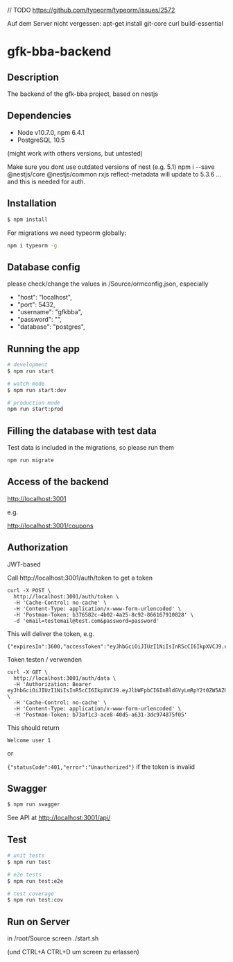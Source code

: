 // TODO https://github.com/typeorm/typeorm/issues/2572

Auf dem Server nicht vergessen:
apt-get install git-core curl build-essential

# gfk-bba-backend

## Description

The backend of the gfk-bba project, based on nestjs

## Dependencies

- Node v10.7.0, npm 6.4.1
- PostgreSQL 10.5

(might work with others versions, but untested)

Make sure you dont use outdated versions of nest (e.g. 5.1)
npm i --save @nestjs/core @nestjs/common rxjs reflect-metadata
will update to 5.3.6 ... and this is needed for auth.

## Installation

```bash
$ npm install
```

For migrations we need typeorm globally:

```bash
npm i typeorm -g
```

## Database config

please check/change the values in /Source/ormconfig.json, especially

- "host": "localhost",
- "port": 5432,
- "username": "gfkbba",
- "password": "",
- "database": "postgres",

## Running the app

```bash
# development
$ npm run start

# watch mode
$ npm run start:dev

# production mode
npm run start:prod
```

## Filling the database with test data

Test data is included in the migrations, so please run them

```bash
npm run migrate
```

## Access of the backend

[http://localhost:3001]()

e.g.

[http://localhost:3001/coupons]()

## Authorization

JWT-based

Call http://localhost:3001/auth/token
to get a token

```
curl -X POST \
  http://localhost:3001/auth/token \
  -H 'Cache-Control: no-cache' \
  -H 'Content-Type: application/x-www-form-urlencoded' \
  -H 'Postman-Token: b376582c-4b02-4a25-8c92-866167910828' \
  -d 'email=testemail@test.com&password=password'
```

This will deliver the token, e.g.

```
{"expiresIn":3600,"accessToken":"eyJhbGciOiJIUzI1NiIsInR5cCI6IkpXVCJ9.eyJlbWFpbCI6InBldGVyLmRpY2t0ZW5AZGNzLWZ1ZXJ0aC5kZSIsImlhdCI6MTUzNzE2NzA3MSwiZXhwIjoxNTM3MTcwNjcxfQ.OzJJRBEMF_0pclYMBkM9BbA7UQQoTU3vs4tVrYJfxHU"}
```

Token testen / verwenden

```
curl -X GET \
  http://localhost:3001/auth/data \
  -H 'Authorization: Bearer eyJhbGciOiJIUzI1NiIsInR5cCI6IkpXVCJ9.eyJlbWFpbCI6InBldGVyLmRpY2t0ZW5AZGNzLWZ1ZXJ0aC5kZSIsImlhdCI6MTUzNzE2NzA3MSwiZXhwIjoxNTM3MTcwNjcxfQ.OzJJRBEMF_0pclYMBkM9BbA7UQQoTU3vs4tVrYJfxHU' \
  -H 'Cache-Control: no-cache' \
  -H 'Content-Type: application/x-www-form-urlencoded' \
  -H 'Postman-Token: b73af1c3-ace8-40d5-a631-3dc974875f05'
```

This should return

`Welcome user 1`

or

`{"statusCode":401,"error":"Unauthorized"}` if the token is invalid

## Swagger

```bash
$ npm run swagger
```

See API at [http://localhost:3001/api/]()

## Test

```bash
# unit tests
$ npm run test

# e2e tests
$ npm run test:e2e

# test coverage
$ npm run test:cov
```


## Run on Server

in /root/Source
screen ./start.sh

(und CTRL+A CTRL+D um screen zu erlassen)

